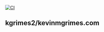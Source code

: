 [![CI](https://github.com/kgrimes2/kevinmgrimes.com/actions/workflows/main.yml/badge.svg)](https://github.com/kgrimes2/kevinmgrimes.com/actions/workflows/main.yml)

## kgrimes2/kevinmgrimes.com
